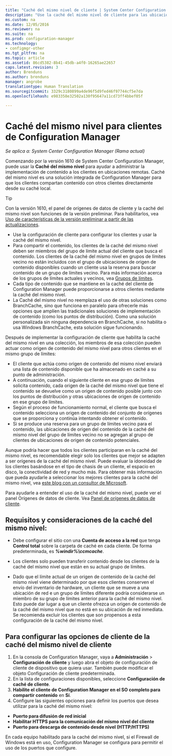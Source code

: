 ```yaml
---
title: "Caché del mismo nivel de cliente | System Center Configuration Manager"
description: "Use la caché del mismo nivel de cliente para las ubicaciones de origen de contenido cuando se distribuya contenido con System Center Configuration Manager."
ms.custom: na
ms.date: 12/05/2016
ms.reviewer: na
ms.suite: na
ms.prod: configuration-manager
ms.technology:
- configmgr-other
ms.tgt_pltfrm: na
ms.topic: article
ms.assetid: 86cd5382-8b41-45db-a4f0-16265ae22657
caps.latest.revision: 3
author: Brenduns
ms.author: brenduns
manager: angrobe
translationtype: Human Translation
ms.sourcegitcommit: 3329c3180899a4de96f5d9fed46f97744cf5e7da
ms.openlocfilehash: e983358e32502a130f95647a11cd73ff4bbef05f

---
```

# <a name="peer-cache-for-configuration-manager-clients"></a>Caché del mismo nivel para clientes de Configuration Manager

*Se aplica a: System Center Configuration Manager (Rama actual)*

Comenzando por la versión 1610 de System Center Configuration Manager, puede usar la **Caché del mismo nivel** para ayudar a administrar la implementación de contenido a los clientes en ubicaciones remotas. Caché del mismo nivel es una solución integrada de Configuration Manager para que los clientes compartan contenido con otros clientes directamente desde su caché local.   

> [!TIP]  
> Con la versión 1610, el panel de orígenes de datos de cliente y la caché del mismo nivel son funciones de la versión preliminar. Para habilitarlos, vea [Uso de características de la versión preliminar a partir de las actualizaciones](/sccm/core/servers/manage/install-in-console-updates#bkmk_prerelease).

 -  Use la configuración de cliente para configurar los clientes y usar la caché del mismo nivel.
 -  Para compartir el contenido, los clientes de la caché del mismo nivel deben ser miembros del grupo de límite actual del cliente que busca el contenido. Los clientes de la caché del mismo nivel en grupos de límites vecino no están incluidos con el grupo de ubicaciones de origen de contenido disponibles cuando un cliente usa la reserva para buscar contenido de un grupo de límites vecino. Para más información acerca de los grupos de límites actuales y vecinos, vea [Grupos de límites](/sccm/core/servers/deploy/configure/define-site-boundaries-and-boundary-groups##a-namebkmkboundarygroupsa-boundary-groups).
 -  Cada tipo de contenido que se mantiene en la caché del cliente de Configuration Manager puede proporcionarse a otros clientes mediante la caché del mismo nivel.
 -  La Caché del mismo nivel no reemplaza el uso de otras soluciones como BranchCache, sino que funciona en paralelo para ofrecerle más opciones que amplíen las tradicionales soluciones de implementación de contenido (como los puntos de distribución). Como una solución personalizada sin ninguna dependencia en BranchCache, si no habilita o usa Windows BranchCache, esta solución sigue funcionando.

Después de implementar la configuración de cliente que habilita la caché del mismo nivel en una colección, los miembros de esa colección pueden actuar como origen de contenido del mismo nivel para otros clientes en el mismo grupo de límites:
 -  El cliente que actúa como origen de contenido del mismo nivel enviará una lista de contenido disponible que ha almacenado en caché a su punto de administración.
 -  A continuación, cuando el siguiente cliente en ese grupo de límites solicita contenido, cada origen de la caché del mismo nivel que tiene el contenido se devuelve como un origen de contenido posible junto con los puntos de distribución y otras ubicaciones de origen de contenido en ese grupo de límites.
 -  Según el proceso de funcionamiento normal, el cliente que busca el contenido selecciona un origen de contenido del conjunto de orígenes que se proporciona y continúa intentando obtener el contenido.
 -  Si se produce una reserva para un grupo de límites vecino para el contenido, las ubicaciones de origen del contenido de la caché del mismo nivel del grupo de límites vecino no se agregan al grupo de clientes de ubicaciones de origen de contenido potenciales.  

Aunque podría hacer que todos los clientes participaran en la caché del mismo nivel, es recomendable elegir solo los clientes que mejor se adapten a ser orígenes de la caché del mismo nivel.  Puede evaluar la idoneidad de los clientes basándose en el tipo de chasis de un cliente, el espacio en disco, la conectividad de red y mucho más. Para obtener más información que pueda ayudarle a seleccionar los mejores clientes para la caché del mismo nivel, vea [este blog con un consultor de Microsoft](https://blogs.technet.microsoft.com/setprice/2016/06/29/pe-peer-cache-custom-reporting-examples/).

Para ayudarle a entender el uso de la caché del mismo nivel, puede ver el panel Orígenes de datos de cliente. Vea [Panel de orígenes de datos de cliente](/sccm/core/servers/deploy/configure/monitor-content-you-have-distributed#client-data-sources-dashboard).


## <a name="requirements-and-considerations-for-peer-cache"></a>Requisitos y consideraciones de la caché del mismo nivel:
- Debe configurar el sitio con una **Cuenta de acceso a la red** que tenga **Control total** sobre la carpeta de caché en cada cliente. De forma predeterminada, es ***%windir%\ccmcache***.

- Los clientes solo pueden transferir contenido desde los clientes de la caché del mismo nivel que están en su actual grupo de límites.

-   Dado que el límite actual de un origen de contenido de la caché del mismo nivel viene determinado por que esos clientes conserven el envío del inventario de hardware, un cliente que se mueve a una ubicación de red e un grupo de límites diferente podría considerarse un miembro de su grupo de límites anterior para la caché del mismo nivel. Esto puede dar lugar a que un cliente ofrezca un origen de contenido de la caché del mismo nivel que no está en su ubicación de red inmediata. Se recomienda excluir los clientes que son propensos a esta configuración de la caché del mismo nivel.

## <a name="to-configure-client-peer-cache-client-settings"></a>Para configurar las opciones de cliente de la caché del mismo nivel de cliente
1.  En la consola de Configuration Manager, vaya a **Administración** > **Configuración de cliente** y luego abra el objeto de configuración de cliente de dispositivo que quiera usar. También puede modificar el objeto Configuración de cliente predeterminada.
2.  En la lista de configuraciones disponibles, seleccione **Configuración de caché de cliente**.
3.  **Habilite el cliente de Configuration Manager en el SO completo para compartir contenido** en **Sí**.
4.  Configure las siguientes opciones para definir los puertos que desea utilizar para la caché del mismo nivel:  
  -  **Puerto para difusión de red inicial**
  -  **Habilitar HTTPS para la comunicación del mismo nivel del cliente**
  -  **Puerto para descarga de contenido desde nivel (HTTP/HTTPS)**

En cada equipo habilitado para la caché del mismo nivel, si el Firewall de Windows está en uso, Configuration Manager se configura para permitir el uso de los puertos que configure.



<!--HONumber=Dec16_HO1-->


